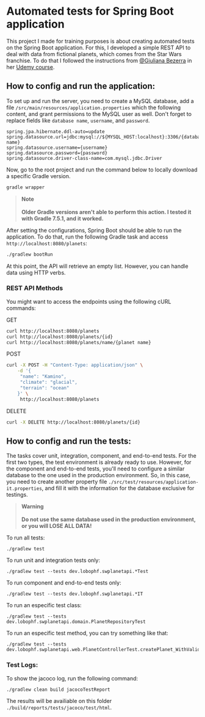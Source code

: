 # Automated tests for Spring Boot application

This project I made for training purposes is about creating automated tests on the Spring Boot application. For this, I developed a simple REST API to deal with data from fictional planets, which comes from the Star Wars franchise. To do that I followed the instructions from [@Giuliana Bezerra](https://github.com/giuliana-bezerra) in her [Udemy course](https://www.udemy.com/course/testes-automatizados-na-pratica-com-spring-boot).

## How to config and run the application:

To set up and run the server, you need to create a MySQL database, add a file `/src/main/resources/application.properties` which the following content, and grant permissions to the MySQL user as well. Don't forget to replace fields like `database name`, `username`, and `password`.

```
spring.jpa.hibernate.ddl-auto=update    
spring.datasource.url=jdbc:mysql://${MYSQL_HOST:localhost}:3306/{database name}
spring.datasource.username={username}    
spring.datasource.password={password}    
spring.datasource.driver-class-name=com.mysql.jdbc.Driver    
```
Now, go to the root project and run the command below to locally download a specific Gradle version.

```sh 
gradle wrapper
```
> __Note__ <br><br>
> **Older Gradle versions aren't able to perform this action. I tested it with Gradle 7.5.1, and it worked.**

After setting the configurations, Spring Boot should be able to run the application. To do that, run the following Gradle task and access `http://localhost:8080/planets`:

```sh
./gradlew bootRun
```
At this point, the API will retrieve an empty list. However, you can handle data using HTTP verbs. 

### REST API Methods
You might want to access the endpoints using the following cURL commands:

GET
```sh
curl http://localhost:8080/planets
curl http://localhost:8080/planets/{id}
curl http://localhost:8080/planets/name/{planet name}
```
POST
```sh
curl -X POST -H "Content-Type: application/json" \
    -d '{
	 "name": "Kamino",
	 "climate": "glacial",
	 "terrain": "ocean"
	}' \
     http://localhost:8080/planets
```
DELETE
```sh
curl -X DELETE http://localhost:8080/planets/{id}
```
## How to config and run the tests:
The tasks cover unit, integration, component, and end-to-end tests. For the first two types, the test environment is already ready to use. However, for the component and end-to-end tests, you'll need to configure a similar database to the one used in the production environment. So, in this case, you need to create another property file `./src/test/resources/application-it.properties`, and fill it with the information for the database exclusive for testings.
> __Warning__<br><br>
> **Do not use the same database used in the production environment, or you will LOSE ALL DATA!**

To run all tests:
```
./gradlew test
```
To run unit and integration tests only:
```
./gradlew test --tests dev.lobophf.swplanetapi.*Test
```

To run component and end-to-end tests only:
```
./gradlew test --tests dev.lobophf.swplanetapi.*IT
```

To run an especific test class:
```
./gradlew test --tests dev.lobophf.swplanetapi.domain.PlanetRepositoryTest	
```

To run an especific test method, you can try something like that:
```
./gradlew test --tests dev.lobophf.swplanetapi.web.PlanetControllerTest.createPlanet_WithValidData_ReturnsCreated
```
### Test Logs:

To show the jacoco log, run the following command:
```
./gradlew clean build jacocoTestReport
```
The results will be availiable on this folder `./build/reports/tests/jacoco/test/html`.
